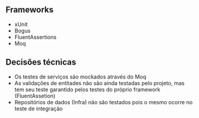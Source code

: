 
## Frameworks
- xUnit
- Bogus
- FluentAssertions
- Moq

## Decisões técnicas
- Os testes de serviços são mockados através do Moq
- As validações de entitades não são ainda testadas pelo projeto, mas tem seu teste garantido pelos testes do próprio framework (FluentAssetion)
- Repositórios de dados (Infra) não são testados pois o mesmo ocorre no teste de integração